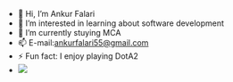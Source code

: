 - 👋 Hi, I’m Ankur Falari
- 👀 I’m interested in learning about software development
- 🌱 I’m currently stuying MCA
- 📫 E-mail:ankurfalari55@gmail.com
- ⚡ Fun fact: I enjoy playing DotA2
- ![](https://github.com/user-attachments/assets/94c67dd8-9985-4ac6-aaad-d868121f3e78)

<!---
Ankur-Falari/Ankur-Falari is a ✨ special ✨ repository because its `README.md` (this file) appears on your GitHub profile.
You can click the Preview link to take a look at your changes.
--->
